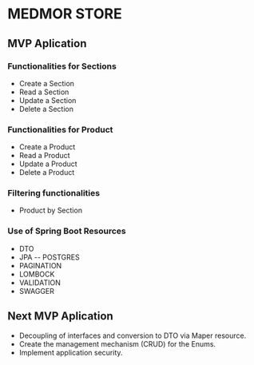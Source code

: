 # MEDMOR STORE
## MVP Aplication

### Functionalities for Sections
* Create a Section
* Read a Section
* Update a Section
* Delete a Section

### Functionalities for Product
* Create a Product
* Read a Product
* Update a Product
* Delete a Product

### Filtering functionalities 
* Product by Section


### Use of Spring Boot Resources
* DTO
* JPA -- POSTGRES
* PAGINATION
* LOMBOCK
* VALIDATION
* SWAGGER

## Next MVP Aplication
* Decoupling of interfaces and conversion to DTO via Maper resource.
* Create the management mechanism (CRUD) for the Enums.
* Implement application security.
